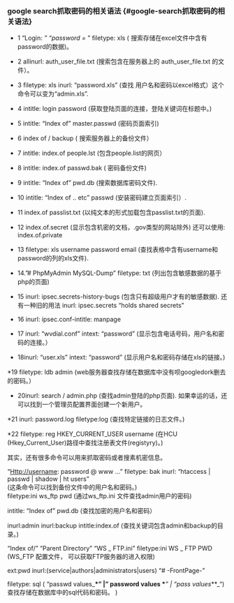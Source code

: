 ### google search抓取密码的相关语法 {#google-search抓取密码的相关语法}

* 1 “Login:
  _” “password =_
  ” filetype: xls \( 搜索存储在excel文件中含有password的数据\)。
* 2 allinurl: auth\_user\_file.txt \(搜索包含在服务器上的 auth\_user\_file.txt 的文件）。
* 3 filetype: xls inurl: “password.xls” \(查找 用户名和密码以excel格式）这个命令可以变为“admin.xls”.
* 4 intitle: login password \(获取登陆页面的连接，登陆关键词在标题中。\)
* 5 intitle: “Index of” master.passwd \(密码页面索引\)
* 6 index of / backup \( 搜索服务器上的备份文件）
* 7 intitle: index.of people.lst \(包含people.list的网页）
* 8 intitle: index.of passwd.bak \( 密码备份文件\)
* 9 intitle: “Index of” pwd.db \(搜索数据库密码文件\).
* 10 intitle: “Index of .. etc” passwd \(安装密码建立页面索引）.
* 11 index.of passlist.txt \(以纯文本的形式加载包含passlist.txt的页面\).
* 12 index.of.secret \(显示包含机密的文档，.gov类型的网站除外\) 还可以使用: index.of.private
* 13 filetype: xls username password email \(查找表格中含有username和password的列的xls文件\).
* 14.”\# PhpMyAdmin MySQL-Dump” filetype: txt \(列出包含敏感数据的基于php的页面\)

* 15 inurl: ipsec.secrets-history-bugs \(包含只有超级用户才有的敏感数据\). 还有一种旧的用法 inurl: ipsec.secrets “holds shared secrets”

* 16 inurl: ipsec.conf-intitle: manpage

* 17 inurl: “wvdial.conf” intext: “password” \(显示包含电话号码，用户名和密码的连接。）

* 18inurl: “user.xls” intext: “password” \(显示用户名和密码存储在xls的链接。\)

\*19 filetype: ldb admin \(web服务器查找存储在数据库中没有呗googledork删去的密码。）

* 20inurl: search / admin.php \(查找admin登陆的php页面\). 如果幸运的话，还可以找到一个管理员配置界面创建一个新用户。

\*21 inurl: password.log filetype:log \(查找特定链接的日志文件。\)

\*22 filetype: reg HKEY\_CURRENT\_USER username \(在HCU \(Hkey\_Current\_User\)路径中查找注册表文件\(registyry\)。\)

其实，还有很多命令可以用来抓取密码或者搜素机密信息。

“[Http://username](http://username/): password @ www …” filetype: bak inurl: “htaccess \| passwd \| shadow \| ht users”  
\(这条命令可以找到备份文件中的用户名和密码。\)  
filetype:ini ws\_ftp pwd \(通过ws\_ftp.ini 文件查找admin用户的密码\)

intitle: “Index of” pwd.db \(查找加密的用户名和密码）

inurl:admin inurl:backup intitle:index.of \(查找关键词包含admin和backup的目录。\)

“Index of/” “Parent Directory” “WS \_ FTP.ini” filetype:ini WS \_ FTP PWD \(WS\_FTP 配置文件， 可以获取FTP服务器的进入权限\)

ext:pwd inurl:\(service\|authors\|administrators\|users\) “\# -FrontPage-”

filetype: sql \( “passwd values_**\*” \|” password values \***_” \| “pass values_\*\*_“\) 查找存储在数据库中的sql代码和密码。 \)

